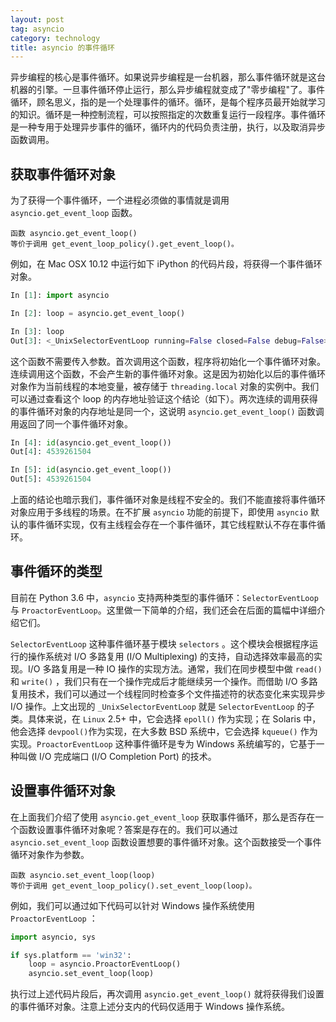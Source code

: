 ```yaml
---
layout: post
tag: asyncio
category: technology
title: asyncio 的事件循环 
---
```



异步编程的核心是事件循环。如果说异步编程是一台机器，那么事件循环就是这台机器的引擎。一旦事件循环停止运行，那么异步编程就变成了"零步编程"了。事件循环，顾名思义，指的是一个处理事件的循环。循环，是每个程序员最开始就学习的知识。循环是一种控制流程，可以按照指定的次数重复运行一段程序。事件循环是一种专用于处理异步事件的循环，循环内的代码负责注册，执行，以及取消异步函数调用。



## 获取事件循环对象

为了获得一个事件循环，一个进程必须做的事情就是调用 `asyncio.get_event_loop` 函数。

```
函数 asyncio.get_event_loop()
等价于调用 get_event_loop_policy().get_event_loop()。
```

例如，在 Mac OSX 10.12 中运行如下 iPython 的代码片段，将获得一个事件循环对象。

```python
In [1]: import asyncio

In [2]: loop = asyncio.get_event_loop()

In [3]: loop
Out[3]: <_UnixSelectorEventLoop running=False closed=False debug=False>
```

这个函数不需要传入参数。首次调用这个函数，程序将初始化一个事件循环对象。连续调用这个函数，不会产生新的事件循环对象。这是因为初始化以后的事件循环对象作为当前线程的本地变量，被存储于 `threading.local` 对象的实例中。我们可以通过查看这个 loop 的内存地址验证这个结论（如下）。两次连续的调用获得的事件循环对象的内存地址是同一个，这说明 `asyncio.get_event_loop()` 函数调用返回了同一个事件循环对象。

```python
In [4]: id(asyncio.get_event_loop())
Out[4]: 4539261504

In [5]: id(asyncio.get_event_loop())
Out[5]: 4539261504
```

上面的结论也暗示我们，事件循环对象是线程不安全的。我们不能直接将事件循环对象应用于多线程的场景。在不扩展 `asyncio` 功能的前提下，即使用 `asyncio` 默认的事件循环实现，仅有主线程会存在一个事件循环，其它线程默认不存在事件循环。

## 事件循环的类型

目前在 Python 3.6 中，`asyncio` 支持两种类型的事件循环：`SelectorEventLoop` 与 `ProactorEventLoop`。这里做一下简单的介绍，我们还会在后面的篇幅中详细介绍它们。

`SelectorEventLoop` 这种事件循环基于模块 `selectors` 。这个模块会根据程序运行的操作系统对 I/O 多路复用 (I/O Multiplexing) 的支持，自动选择效率最高的实现。I/O 多路复用是一种 IO 操作的实现方法。通常，我们在同步模型中做 `read()` 和 `write()` ，我们只有在一个操作完成后才能继续另一个操作。而借助 I/O 多路复用技术，我们可以通过一个线程同时检查多个文件描述符的状态变化来实现异步 I/O 操作。上文出现的 `_UnixSelectorEventLoop` 就是 `SelectorEventLoop` 的子类。具体来说，在 `Linux` 2.5+ 中，它会选择 `epoll()` 作为实现；在 Solaris 中，他会选择 `devpool()`作为实现，在大多数 BSD 系统中，它会选择 `kqueue()` 作为实现。`ProactorEventLoop` 这种事件循环是专为 Windows 系统编写的，它基于一种叫做 I/O 完成端口 (I/O Completion Port) 的技术。



## 设置事件循环对象

在上面我们介绍了使用 `asyncio.get_event_loop`  获取事件循环，那么是否存在一个函数设置事件循环对象呢？答案是存在的。我们可以通过 `asyncio.set_event_loop` 函数设置想要的事件循环对象。这个函数接受一个事件循环对象作为参数。

```
函数 asyncio.set_event_loop(loop)
等价于调用 get_event_loop_policy().set_event_loop(loop)。
```

例如，我们可以通过如下代码可以针对 Windows 操作系统使用 `ProactorEventLoop` ：

```python
import asyncio, sys

if sys.platform == 'win32':
    loop = asyncio.ProactorEventLoop()
    asyncio.set_event_loop(loop)
```

执行过上述代码片段后，再次调用 `asyncio.get_event_loop()` 就将获得我们设置的事件循环对象。注意上述分支内的代码仅适用于 Windows 操作系统。
